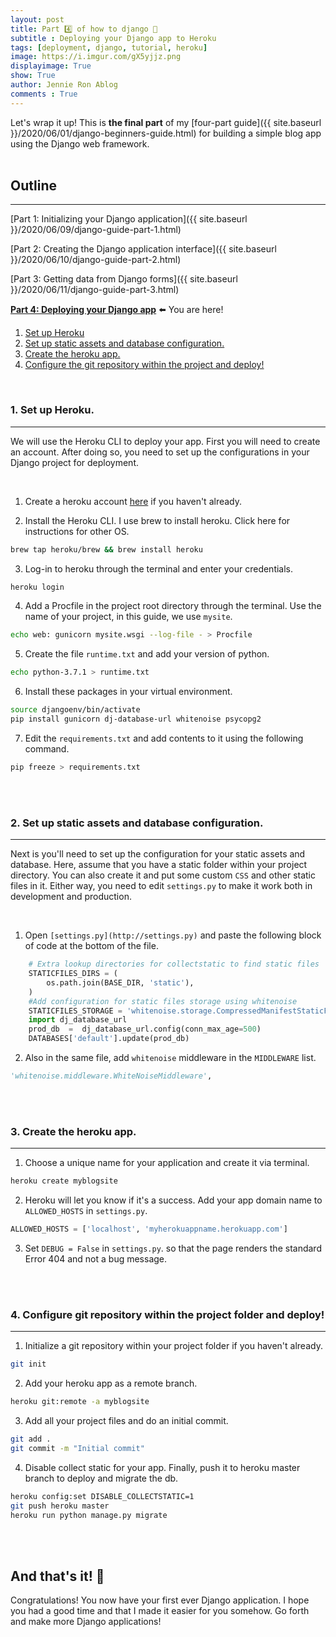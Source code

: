 ```yaml
---
layout: post
title: Part 4️⃣ of how to django 💃
subtitle : Deploying your Django app to Heroku
tags: [deployment, django, tutorial, heroku]
image: https://i.imgur.com/gX5yjjz.png
displayimage: True
show: True
author: Jennie Ron Ablog
comments : True
---
```


<!-- INTRODUCTION -->

Let's wrap it up! This is **the final part** of my [four-part guide]({{ site.baseurl }}/2020/06/01/django-beginners-guide.html) for building a simple blog app using the Django web framework.<br><br>

## Outline
***

[Part 1: Initializing your Django application]({{ site.baseurl }}/2020/06/09/django-guide-part-1.html)

[Part 2: Creating the Django application interface]({{ site.baseurl }}/2020/06/10/django-guide-part-2.html)

[Part 3: Getting data from Django forms]({{ site.baseurl }}/2020/06/11/django-guide-part-3.html)

**[Part 4: Deploying your Django app](#)** ⬅️ You are here!

1. [Set up Heroku](#step1)
2. [Set up static assets and database configuration.](#step2)
3. [Create the heroku app.](#step3)
4. [Configure the git repository within the project and deploy!](#step4)

<br><a name="step1"></a>

### 1. Set up Heroku.
***
We will use the Heroku CLI to deploy your app. First you will need to create an account. After doing so, you need to set up the configurations in your Django project for deployment.

<br>

1. Create a heroku account [here](https://signup.heroku.com/) if you haven't already.

2. Install the Heroku CLI. I use brew to install heroku. Click here for instructions for other OS.
```bash
brew tap heroku/brew && brew install heroku
```

3. Log-in to heroku through the terminal and enter your credentials.
```bash
heroku login
```

4. Add a Procfile in the project root directory through the terminal. Use the name of your project, in this guide, we use `mysite`.
```bash
echo web: gunicorn mysite.wsgi --log-file - > Procfile
```

5. Create the file `runtime.txt` and add your version of python.
```bash
echo python-3.7.1 > runtime.txt
```

6. Install these packages in your virtual environment.
```bash
source djangoenv/bin/activate
pip install gunicorn dj-database-url whitenoise psycopg2
```

7. Edit the  `requirements.txt` and add contents to it using the following command.
```bash
pip freeze > requirements.txt
```

<br><br><a name="step2"></a>

### 2. Set up static assets and database configuration.
***
Next is you'll need to set up the configuration for your static assets and database. Here, assume that you have a static folder within your project directory. You can also create it and put some custom `CSS` and other static files in it. Either way, you need to edit `settings.py` to make it work both in development and production.

<br>

1. Open `[settings.py](http://settings.py)` and paste the following block of code at the bottom of the file.
```python
	# Extra lookup directories for collectstatic to find static files
	STATICFILES_DIRS = (
		os.path.join(BASE_DIR, 'static'),
	)
	#Add configuration for static files storage using whitenoise
	STATICFILES_STORAGE = 'whitenoise.storage.CompressedManifestStaticFilesStorage'
	import dj_database_url 
	prod_db  =  dj_database_url.config(conn_max_age=500)
	DATABASES['default'].update(prod_db)
```

2. Also in the same file, add `whitenoise` middleware in the `MIDDLEWARE` list.
```python
'whitenoise.middleware.WhiteNoiseMiddleware',
```
<br><br><a name="step3"></a>

### 3. Create the heroku app.
***

1. Choose a unique name for your application and create it via terminal.
```python
heroku create myblogsite
```

2. Heroku will let you know if it's a success. Add your app domain name to `ALLOWED_HOSTS` in `settings.py`.
```python
ALLOWED_HOSTS = ['localhost', 'myherokuappname.herokuapp.com']
```

3. Set `DEBUG = False` in `settings.py`. so that the page renders the standard Error 404 and not a bug message.

<br><br><a name="step4"></a>

### 4. Configure git repository within the project folder and deploy!
***

1. Initialize a git repository within your project folder if you haven't already.
```bash
git init
```

2. Add your heroku app as a remote branch.
```bash
heroku git:remote -a myblogsite
```

3. Add all your project files and do an initial commit.
```bash
git add .
git commit -m "Initial commit"
```

4. Disable collect static for your app. Finally, push it to heroku master branch to deploy and migrate the db.
```bash
heroku config:set DISABLE_COLLECTSTATIC=1
git push heroku master
heroku run python manage.py migrate
```

<br><br>

## And that's it! 🏁
Congratulations! You now have your first ever Django application. I hope you had a good time and that I made it easier for you somehow. Go forth and make more Django applications!